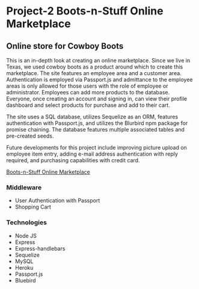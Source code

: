 # Project-2 Boots-n-Stuff Online Marketplace

## Online store for Cowboy Boots

This is an in-depth look at creating an online marketplace.  Since we live in Texas, we used cowboy boots as a product around which to create this marketplace.  The site features an employee area and a customer area.  Authentication is employed via Passport.js and admittance to the employee areas is only allowed for those users with the role of employee or administrator.  Employees can add more products to the database.  Everyone, once creating an account and signing in, can view their profile dashboard and select products for purchase and add to their cart.  

The site uses a SQL database, utilizes Sequelize as an ORM, features authentication with Passport.js, and utilizes the Blurbird npm package for promise chaining.  The database features multiple associated tables and pre-created seeds.  

Future developments for this project include improving picture upload on employee item entry, adding e-mail address authentication with reply required, and purchasing capabilities with credit card.

[Boots-n-Stuff Online Marketplace](https://boots-n-stuff.herokuapp.com/ "Boots-n-Stuff Online Marketplace")

### Middleware

- User Authentication with Passport
- Shopping Cart

### Technologies

- Node JS
- Express
- Express-handlebars
- Sequelize
- MySQL
- Heroku
- Passport.js
- Bluebird